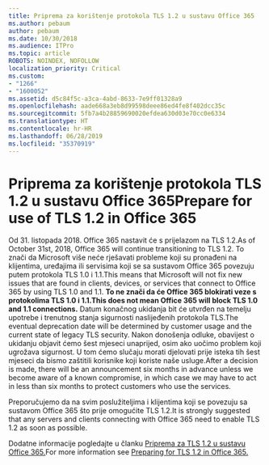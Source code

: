```yaml
---
title: Priprema za korištenje protokola TLS 1.2 u sustavu Office 365
ms.author: pebaum
author: pebaum
ms.date: 10/30/2018
ms.audience: ITPro
ms.topic: article
ROBOTS: NOINDEX, NOFOLLOW
localization_priority: Critical
ms.custom:
- "1266"
- "1600052"
ms.assetid: d5c84f5c-a3ca-4abd-8633-7e9ff01328a9
ms.openlocfilehash: aade668a3eb8d99598deee86ed4fe8f402dcc35c
ms.sourcegitcommit: 5fb7a4b28859690020efdea630d03e70cc0e6334
ms.translationtype: HT
ms.contentlocale: hr-HR
ms.lasthandoff: 06/28/2019
ms.locfileid: "35370919"
---
```

# <a name="prepare-for-use-of-tls-12-in-office-365"></a><span data-ttu-id="4d815-102">Priprema za korištenje protokola TLS 1.2 u sustavu Office 365</span><span class="sxs-lookup"><span data-stu-id="4d815-102">Prepare for use of TLS 1.2 in Office 365</span></span>

<span data-ttu-id="4d815-103">Od 31. listopada 2018. Office 365 nastavit će s prijelazom na TLS 1.2.</span><span class="sxs-lookup"><span data-stu-id="4d815-103">As of October 31st, 2018, Office 365 will continue transitioning to TLS 1.2.</span></span> <span data-ttu-id="4d815-104">To znači da Microsoft više neće rješavati probleme koji su pronađeni na klijentima, uređajima ili servisima koji se sa sustavom Office 365 povezuju putem protokola TLS 1.0 i 1.1.</span><span class="sxs-lookup"><span data-stu-id="4d815-104">This means that Microsoft will not fix new issues that are found in clients, devices, or services that connect to Office 365 by using TLS 1.0 and 1.1.</span></span> <span data-ttu-id="4d815-105">**To ne znači da će Office 365 blokirati veze s protokolima TLS 1.0 i 1.1.**</span><span class="sxs-lookup"><span data-stu-id="4d815-105">**This does not mean Office 365 will block TLS 1.0 and 1.1 connections.**</span></span> <span data-ttu-id="4d815-106">Datum konačnog ukidanja bit će utvrđen na temelju upotrebe i trenutnog stanja sigurnosti naslijeđenih protokola TLS.</span><span class="sxs-lookup"><span data-stu-id="4d815-106">The eventual deprecation date will be determined by customer usage and the current state of legacy TLS security.</span></span> <span data-ttu-id="4d815-107">Nakon donošenja odluke, obavijest o ukidanju objavit ćemo šest mjeseci unaprijed, osim ako uočimo problem koji ugrožava sigurnost. U tom ćemo slučaju morati djelovati prije isteka tih šest mjeseci da bismo zaštitili korisnike koji koriste naše usluge.</span><span class="sxs-lookup"><span data-stu-id="4d815-107">After a decision is made, there will be an announcement six months in advance unless we become aware of a known compromise, in which case we may have to act in less than six months to protect customers who use the services.</span></span>
  
<span data-ttu-id="4d815-108">Preporučujemo da na svim poslužiteljima i klijentima koji se povezuju sa sustavom Office 365 što prije omogućite TLS 1.2.</span><span class="sxs-lookup"><span data-stu-id="4d815-108">It is strongly suggested that any servers and clients connecting with Office 365 need to enable TLS 1.2 as soon as possible.</span></span>
  
<span data-ttu-id="4d815-109">Dodatne informacije pogledajte u članku [Priprema za TLS 1.2 u sustavu Office 365.](https://support.microsoft.com/help/4057306/preparing-for-tls-1-2-in-office-365)</span><span class="sxs-lookup"><span data-stu-id="4d815-109">For more information see [Preparing for TLS 1.2 in Office 365.](https://support.microsoft.com/help/4057306/preparing-for-tls-1-2-in-office-365)</span></span>
  
